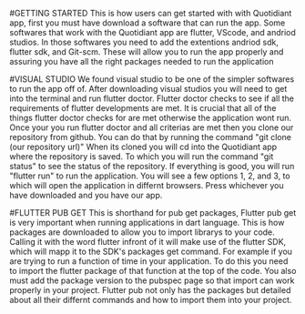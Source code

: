 #GETTING STARTED
This is how users can get started with with Quotidiant app, first you must have download a software that can run the app. 
Some softwares that work with the Quotidiant app are flutter, VScode, and andriod studios.
In those softwares you need to add the extentions andriod sdk, flutter sdk, and Git-scm.
These will allow you to run the app properly and assuring you have all the right packages needed to run the application

#VISUAL STUDIO
We found visual studio to be one of the simpler softwares to run the app off of. 
After downloading visual studios you will need to get into the terminal and run flutter doctor.
Flutter doctor checks to see if all the requirements of flutter developments are met.
It is crucial that all of the things flutter doctor checks for are met otherwise the application wont run.
Once your you run flutter doctor and all criterias are met then you clone our repository from github.
You can do that by running the command "git clone (our repository url)"
When its cloned you will cd into the Quotidiant app where the repository is saved.
To which you will run the command "git status" to see the status of the repository.
If everything is good, you will run "flutter run" to run the application.
You will see a few options 1, 2, and 3, to which will open the application in differnt browsers.
Press whichever you have downloaded and you have our app.

#FLUTTER PUB GET
This is shorthand for pub get packages, Flutter pub get is very important when running applications in dart language.
This is how packages are downloaded to allow you to import librarys to your code.
Calling it with the word flutter infront of it will make use of the flutter SDK, which will mapp it to the SDK's packages get command.
For example if you are trying to run a function of time in your application.
To do this you need to import the flutter package of that function at the top of the code.
You also must add the package version to the pubspec page so that import can work properly in your project.
Flutter pub not only has the packages but detailed about all their differnt commands and how to import them into your project.
